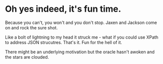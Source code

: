 # Oh yes indeed, it's fun time.

Because you can't, you won't and you don't stop.
Jaxen and Jackson come on and rock the sure shot.

Like a bolt of lightning to my head it struck me - what if you could use XPath to address JSON strucutres. That's it. Fun for the hell of it.





There might be an underlying motivation but the oracle hasn't awoken and the stars are clouded.